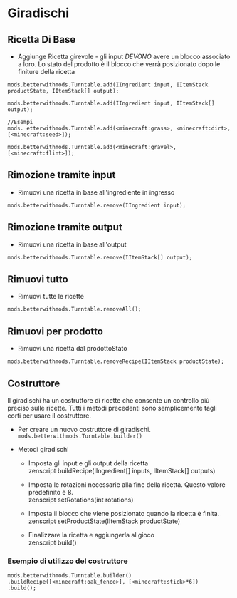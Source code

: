 # Giradischi

## Ricetta Di Base

* Aggiunge Ricetta girevole - gli input *DEVONO* avere un blocco associato a loro. Lo stato del prodotto è il blocco che verrà posizionato dopo le finiture della ricetta

```zenscript
mods.betterwithmods.Turntable.add(IIngredient input, IItemStack productState, IItemStack[] output);

mods.betterwithmods.Turntable.add(IIngredient input, IItemStack[] output);

//Esempi
mods. etterwithmods.Turntable.add(<minecraft:grass>, <minecraft:dirt>, [<minecraft:seed>]);

mods.betterwithmods.Turntable.add(<minecraft:gravel>, [<minecraft:flint>]);
```

## Rimozione tramite input

* Rimuovi una ricetta in base all'ingrediente in ingresso

```zenscript
mods.betterwithmods.Turntable.remove(IIngredient input);
```

## Rimozione tramite output

* Rimuovi una ricetta in base all'output

```zenscript
mods.betterwithmods.Turntable.remove(IItemStack[] output);
```

## Rimuovi tutto

* Rimuovi tutte le ricette

```zenscript
mods.betterwithmods.Turntable.removeAll();
```

## Rimuovi per prodotto

* Rimuovi una ricetta dal prodottoStato 

```zenscript
mods.betterwithmods.Turntable.removeRecipe(IItemStack productState);
```

## Costruttore

Il giradischi ha un costruttore di ricette che consente un controllo più preciso sulle ricette. Tutti i metodi precedenti sono semplicemente tagli corti per usare il costruttore.

* Per creare un nuovo costruttore di giradischi. `mods.betterwithmods.Turntable.builder()`

* Metodi giradischi
     
     * Imposta gli input e gli output della ricetta  
              zenscript
              buildRecipe(IIngredient[] inputs, IItemStack[] outputs)
     
     * Imposta le rotazioni necessarie alla fine della ricetta. Questo valore predefinito è 8.  
              zenscript
              setRotations(int rotations)
     
     * Imposta il blocco che viene posizionato quando la ricetta è finita.  
              zenscript
              setProductState(IItemStack productState)
     
     * Finalizzare la ricetta e aggiungerla al gioco  
              zenscript
              build()

### Esempio di utilizzo del costruttore

```zenscript
mods.betterwithmods.Turntable.builder()
.buildRecipe([<minecraft:oak_fence>], [<minecraft:stick>*6])
.build();
```